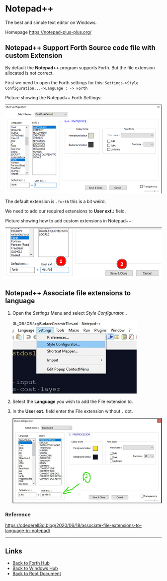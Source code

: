 # Notepad++

The best and simple text editor on Windows.

Homepage <https://notepad-plus-plus.org/>

## Notepad++ Support Forth Source code file with custom Extension

By default the **Notepad++** program supports Forth.
But the file extension allocated is not correct.

First we need to open the Forth settings for this:
`Settings->Style Configuration...->Language : -> Forth`

Picture showing the Notepad++ Forth Settings:

![Picture showing the Notepad++ Forth Settings](./notepadpp/09p4KDx.png)

The default extension is `.forth` this is a bit weird.


We need to add our required extensions to **User ext.:** field.


Picture showing how to add custom extensions in Notepad++:

![Picture showing how to add custom extensions in Notepad++](./notepadpp/0xPZe9z.png)

##  Notepad++ Associate file extensions to language

1. Open the *Settings* Menu and select *Style Configurator...*

    ![Settings Modifications in Notepad++](./notepadpp/notepadpp-annotation-2020-06-18-132154.png)

2. Select the **Language** you wish to add the File extension to.

3. In the **User ext.** field enter the File extension without `.` dot.

    ![User defined Extensions Modifications in Notepad++](./notepadpp/notepadpp-annotation-2020-06-18-132359-e1592475970459.png)

### Reference

<https://odederell3d.blog/2020/06/18/associate-file-extensions-to-language-in-notepad/>


----
<!-- Footer Begins Here -->
## Links

- [Back to Forth Hub](../Lang/Forth/README.md)
- [Back to Windows Hub](./README.md)
- [Back to Root Document](../README.md)
